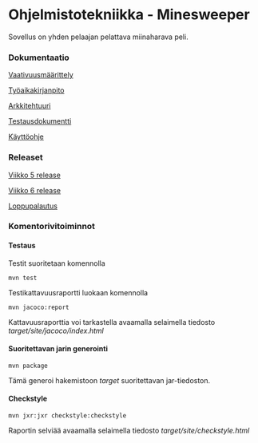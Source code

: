 <h1>Ohjelmistotekniikka - Minesweeper</h1>

Sovellus on yhden pelaajan pelattava miinaharava peli.

<h3>Dokumentaatio</h3>

<a href="https://github.com/Jimmeeee/ot-harjoitustyo/blob/master/Minesweeper/dokumentaatio/vaativuusmaarittely.md">Vaativuusmäärittely</a>

<a href="https://github.com/Jimmeeee/ot-harjoitustyo/blob/master/Minesweeper/dokumentaatio/tyoaikakirjanpito.md">Työaikakirjanpito</a>

<a href="https://github.com/Jimmeeee/ot-harjoitustyo/blob/master/Minesweeper/dokumentaatio/arkkitehtuuri.md">Arkkitehtuuri</a>

<a href="https://github.com/Jimmeeee/ot-harjoitustyo/blob/master/Minesweeper/dokumentaatio/testausdokumentti.md">Testausdokumentti</a>

<a href="https://github.com/Jimmeeee/ot-harjoitustyo/blob/master/Minesweeper/dokumentaatio/kayttoohje.md">Käyttöohje</a>

<h3>Releaset</h3>
<a href="https://github.com/Jimmeeee/ot-harjoitustyo/releases/tag/Viikko5">Viikko 5 release</a>

<a href="https://github.com/Jimmeeee/ot-harjoitustyo/releases/tag/Viikko6">Viikko 6 release</a>

<a href="https://github.com/Jimmeeee/ot-harjoitustyo/releases/tag/Viikko7">Loppupalautus</a>


<h3>Komentorivitoiminnot</h3>
<h4>Testaus</h4>

Testit suoritetaan komennolla

<code>mvn test</code>

Testikattavuusraportti luokaan komennolla

<code>mvn jacoco:report</code>

Kattavuusraporttia voi tarkastella avaamalla selaimella tiedosto _target/site/jacoco/index.html_

<h4>Suoritettavan jarin generointi</h4>

<code>mvn package</code>

Tämä generoi hakemistoon _target_ suoritettavan jar-tiedoston.

<h4>Checkstyle</h4>

<code>mvn jxr:jxr checkstyle:checkstyle</code>

Raportin selviää avaamalla selaimella tiedosto _target/site/checkstyle.html_

